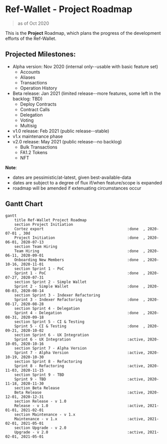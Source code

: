 # Ref-Wallet - Project Roadmap

> as of Oct 2020

This is the **Project** Roadmap, which plans the progress of the development efforts of the Ref-Wallet.

## Projected Milestones:

 * Alpha version: Nov 2020 (internal only--usable with basic feature set)
     * Accounts
     * Aliases
     * Transactions
     * Operation History
 * Beta release: Jan 2021 (limited release--more features, some left in the backlog: TBD)
     * Deploy Contracts
     * Contract Calls
     * Delegation
     * Voting
     * Multisig
 * v1.0 release: Feb 2021 (public release--stable)
 * v1.x maintenance phase
 * v2.0 release: May 2021 (public release--no backlog)
     * Bulk Transactions
     * FA1.2 Tokens
     * NFT

 **Note**:

  * dates are pessimistic/at-latest, given best-available-data
  * dates are subject to a degree of flux if/when feature/scope is expanded
  * roadmap will be amended if extenuating circumstances occur

## Gantt Chart

```mermaid
gantt
    title Ref-Wallet Project Roadmap
    section Project Initiation
    Cortez export                                     :done  , 2020-07-01 , 30d
    Project Initiation                                :done  , 2020-06-01, 2020-07-13
    section Team Hiring
    Team Hiring                                       :done  , 2020-06-11, 2020-09-01
    Onboarding New Members                            :done  , 2020-10-16, 2020-11-01
    section Sprint 1 - PoC
    Sprint 1 - PoC                                    :done  , 2020-07-27, 2020-07-31
    section Sprint 2 - Simple Wallet
    Sprint 2 - Simple Wallet                          :done  , 2020-08-03, 2020-08-14
    section Sprint 3 - Indexer Refactoring
    Sprint 3 - Indexer Refactoring                    :done  , 2020-08-17, 2020-08-28
    section Sprint 4 - Delegation
    Sprint 4 - Delegation                             :done  , 2020-08-31, 2020-09-18
    section Sprint 5 - CI & Testing
    Sprint 5 - CI & Testing                           :done  , 2020-09-21, 2020-10-02
    section Sprint 6 - UX Integration
    Sprint 6 - UX Integration                         :active, 2020-10-05, 2020-10-16
    section Sprint 7 - Alpha Version
    Sprint 7 - Alpha Version                          :active, 2020-10-19, 2020-10-30
    section Sprint 8 - Refactoring
    Sprint 8 - Refactoring                            :active, 2020-11-03, 2020-11-15
    section Sprint 9 - TBD
    Sprint 9 - TBD                                    :active, 2020-11-18, 2020-11-30
    section Beta Release
    Beta Release                                      :active, 2020-12-01, 2020-12-31
    section Release - v 1.0
    Release - v 1.0                                   :active, 2021-01-01, 2021-02-01
    section Maintenance - v 1.x
    Maintenance - v 1.x                               :active, 2021-02-01, 2021-05-01
    section Upgrade - v 2.0
    Upgrade - v 2.0                                   :active, 2021-02-01, 2021-05-01
```

